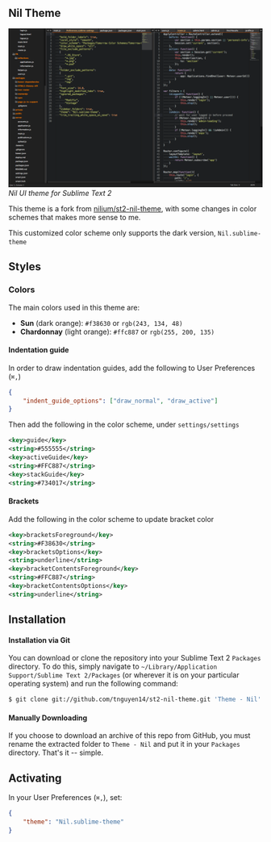 Nil Theme
------------------------------------------------------------------------

![Nil theme](https://github.com/tnguyen14/st2-nil-theme/raw/master/dark.png)
_Nil UI theme for Sublime Text 2_

This theme is a fork from [nilium/st2-nil-theme](https://github.com/nilium/st2-nil-theme), with some changes in color schemes that makes more sense to me.

This customized color scheme only supports the dark version, `Nil.sublime-theme`

Styles
------------------------------------------------------------------------

### Colors
The main colors used in this theme are:
- **Sun** (dark orange): `#f38630` or `rgb(243, 134, 48)`
- **Chardonnay** (light orange): `#ffc887` or `rgb(255, 200, 135)`

#### Indentation guide
In order to draw indentation guides, add the following to User Preferences (`⌘,`)
```json
{
	"indent_guide_options": ["draw_normal", "draw_active"]
}
```

Then add the following in the color scheme, under `settings/settings`
```xml
<key>guide</key>
<string>#555555</string>
<key>activeGuide</key>
<string>#FFC887</string>
<key>stackGuide</key>
<string>#734017</string>
```

#### Brackets
Add the following in the color scheme to update bracket color
```xml
<key>bracketsForeground</key>
<string>#F38630</string>
<key>bracketsOptions</key>
<string>underline</string>
<key>bracketContentsForeground</key>
<string>#FFC887</string>
<key>bracketContentsOptions</key>
<string>underline</string>
```

Installation
------------------------------------------------------------------------


#### Installation via Git
You can download or clone the repository into your Sublime Text 2
`Packages` directory. To do this, simply navigate to
`~/Library/Application Support/Sublime Text 2/Packages` (or wherever it
is on your particular operating system) and run the following command:
```sh
$ git clone git://github.com/tnguyen14/st2-nil-theme.git 'Theme - Nil'
```

#### Manually Downloading
If you choose to download an archive of this repo from GitHub, you must
rename the extracted folder to `Theme - Nil` and put it in your
`Packages` directory.  That's it -- simple.

Activating
------------------------------------------------------------------------

In your User Preferences (`⌘,`), set:
```json
{
	"theme": "Nil.sublime-theme"
}
```
